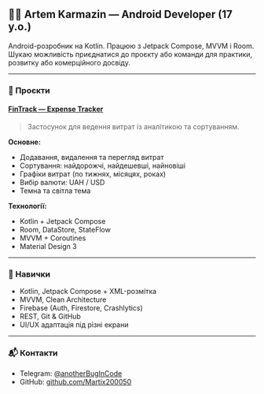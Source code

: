 ## 🧑‍💻 Artem Karmazin — Android Developer (17 y.o.)

Android-розробник на Kotlin. Працюю з Jetpack Compose, MVVM і Room. Шукаю можливість приєднатися до проєкту або команди для практики, розвитку або комерційного досвіду.

---

### 📱 Проєкти

#### [FinTrack — Expense Tracker](https://github.com/Martix200050/FinTrack)

> Застосунок для ведення витрат із аналітикою та сортуванням.

**Основне:**
- Додавання, видалення та перегляд витрат  
- Сортування: найдорожчі, найдешевші, найновіші  
- Графіки витрат (по тижнях, місяцях, роках)  
- Вибір валюти: UAH / USD  
- Темна та світла тема

**Технології:**
- Kotlin + Jetpack Compose
- Room, DataStore, StateFlow  
- MVVM + Coroutines  
- Material Design 3

---

### 🧰 Навички
- Kotlin, Jetpack Compose + XML-розмітка   
- MVVM, Clean Architecture  
- Firebase (Auth, Firestore, Crashlytics)  
- REST, Git & GitHub  
- UI/UX адаптація під різні екрани

---

### 📬 Контакти
- Telegram: [@anotherBugInCode](https://t.me/anotherBugInCode)  
- GitHub: [github.com/Martix200050](https://github.com/Martix200050)
